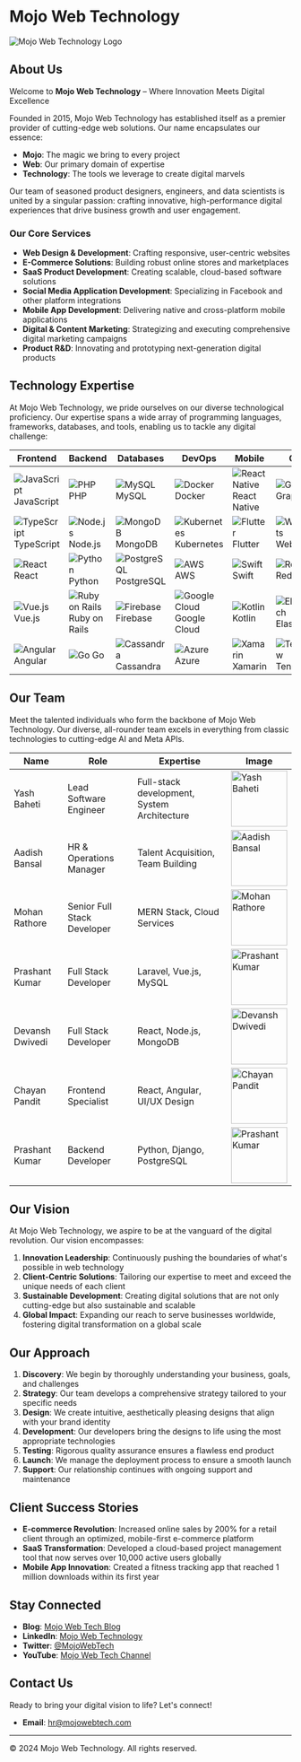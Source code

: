 # Mojo Web Technology

![Mojo Web Technology Logo](https://via.placeholder.com/150x50?text=Mojo+Web+Tech)

## About Us

Welcome to **Mojo Web Technology** – Where Innovation Meets Digital Excellence

Founded in 2015, Mojo Web Technology has established itself as a premier provider of cutting-edge web solutions. Our name encapsulates our essence:

- **Mojo**: The magic we bring to every project
- **Web**: Our primary domain of expertise
- **Technology**: The tools we leverage to create digital marvels

Our team of seasoned product designers, engineers, and data scientists is united by a singular passion: crafting innovative, high-performance digital experiences that drive business growth and user engagement.

### Our Core Services

- **Web Design & Development**: Crafting responsive, user-centric websites
- **E-Commerce Solutions**: Building robust online stores and marketplaces
- **SaaS Product Development**: Creating scalable, cloud-based software solutions
- **Social Media Application Development**: Specializing in Facebook and other platform integrations
- **Mobile App Development**: Delivering native and cross-platform mobile applications
- **Digital & Content Marketing**: Strategizing and executing comprehensive digital marketing campaigns
- **Product R&D**: Innovating and prototyping next-generation digital products

## Technology Expertise

At Mojo Web Technology, we pride ourselves on our diverse technological proficiency. Our expertise spans a wide array of programming languages, frameworks, databases, and tools, enabling us to tackle any digital challenge:

| Frontend | Backend | Databases | DevOps | Mobile | Others |
|----------|---------|-----------|--------|--------|--------|
| ![JavaScript](https://via.placeholder.com/20) JavaScript | ![PHP](https://via.placeholder.com/20) PHP | ![MySQL](https://via.placeholder.com/20) MySQL | ![Docker](https://via.placeholder.com/20) Docker | ![React Native](https://via.placeholder.com/20) React Native | ![GraphQL](https://via.placeholder.com/20) GraphQL |
| ![TypeScript](https://via.placeholder.com/20) TypeScript | ![Node.js](https://via.placeholder.com/20) Node.js | ![MongoDB](https://via.placeholder.com/20) MongoDB | ![Kubernetes](https://via.placeholder.com/20) Kubernetes | ![Flutter](https://via.placeholder.com/20) Flutter | ![WebSockets](https://via.placeholder.com/20) WebSockets |
| ![React](https://via.placeholder.com/20) React | ![Python](https://via.placeholder.com/20) Python | ![PostgreSQL](https://via.placeholder.com/20) PostgreSQL | ![AWS](https://via.placeholder.com/20) AWS | ![Swift](https://via.placeholder.com/20) Swift | ![Redis](https://via.placeholder.com/20) Redis |
| ![Vue.js](https://via.placeholder.com/20) Vue.js | ![Ruby on Rails](https://via.placeholder.com/20) Ruby on Rails | ![Firebase](https://via.placeholder.com/20) Firebase | ![Google Cloud](https://via.placeholder.com/20) Google Cloud | ![Kotlin](https://via.placeholder.com/20) Kotlin | ![Elasticsearch](https://via.placeholder.com/20) Elasticsearch |
| ![Angular](https://via.placeholder.com/20) Angular | ![Go](https://via.placeholder.com/20) Go | ![Cassandra](https://via.placeholder.com/20) Cassandra | ![Azure](https://via.placeholder.com/20) Azure | ![Xamarin](https://via.placeholder.com/20) Xamarin | ![TensorFlow](https://via.placeholder.com/20) TensorFlow |

## Our Team

Meet the talented individuals who form the backbone of Mojo Web Technology. Our diverse, all-rounder team excels in everything from classic technologies to cutting-edge AI and Meta APIs.

| Name | Role | Expertise | Image |
|------|------|-----------|-------|
| Yash Baheti | Lead Software Engineer | Full-stack development, System Architecture | <img src="https://mojowebtech.com/img/Teams/yashT.webp" alt="Yash Baheti" width="100"> |
| Aadish Bansal | HR & Operations Manager | Talent Acquisition, Team Building | <img src="https://mojowebtech.com/img/Teams/aadishT.webp" alt="Aadish Bansal" width="100"> |
| Mohan Rathore | Senior Full Stack Developer | MERN Stack, Cloud Services | <img src="https://mojowebtech.com/img/Teams/mohanT.webp" alt="Mohan Rathore" width="100"> |
| Prashant Kumar | Full Stack Developer | Laravel, Vue.js, MySQL | <img src="https://mojowebtech.com/img/Teams/prashantT.webp" alt="Prashant Kumar" width="100"> |
| Devansh Dwivedi | Full Stack Developer | React, Node.js, MongoDB | <img src="https://mojowebtech.com/img/Teams/devanshT.webp" alt="Devansh Dwivedi" width="100"> |
| Chayan Pandit | Frontend Specialist | React, Angular, UI/UX Design | <img src="https://mojowebtech.com/img/Teams/chayanT.webp" alt="Chayan Pandit" width="100"> |
| Prashant Kumar | Backend Developer | Python, Django, PostgreSQL | <img src="https://mojowebtech.com/img/Teams/prashantkT.webp" alt="Prashant Kumar" width="100"> |

## Our Vision

At Mojo Web Technology, we aspire to be at the vanguard of the digital revolution. Our vision encompasses:

1. **Innovation Leadership**: Continuously pushing the boundaries of what's possible in web technology
2. **Client-Centric Solutions**: Tailoring our expertise to meet and exceed the unique needs of each client
3. **Sustainable Development**: Creating digital solutions that are not only cutting-edge but also sustainable and scalable
4. **Global Impact**: Expanding our reach to serve businesses worldwide, fostering digital transformation on a global scale

## Our Approach

1. **Discovery**: We begin by thoroughly understanding your business, goals, and challenges
2. **Strategy**: Our team develops a comprehensive strategy tailored to your specific needs
3. **Design**: We create intuitive, aesthetically pleasing designs that align with your brand identity
4. **Development**: Our developers bring the designs to life using the most appropriate technologies
5. **Testing**: Rigorous quality assurance ensures a flawless end product
6. **Launch**: We manage the deployment process to ensure a smooth launch
7. **Support**: Our relationship continues with ongoing support and maintenance

## Client Success Stories

- **E-commerce Revolution**: Increased online sales by 200% for a retail client through an optimized, mobile-first e-commerce platform
- **SaaS Transformation**: Developed a cloud-based project management tool that now serves over 10,000 active users globally
- **Mobile App Innovation**: Created a fitness tracking app that reached 1 million downloads within its first year

## Stay Connected

- **Blog**: [Mojo Web Tech Blog](https://mojowebtech.com/blog)
- **LinkedIn**: [Mojo Web Technology](https://www.linkedin.com/company/mojo-web-technology)
- **Twitter**: [@MojoWebTech](https://twitter.com/MojoWebTech)
- **YouTube**: [Mojo Web Tech Channel](https://www.youtube.com/channel/MojoWebTech)

## Contact Us

Ready to bring your digital vision to life? Let's connect!

- **Email**: hr@mojowebtech.com

---

© 2024 Mojo Web Technology. All rights reserved.

